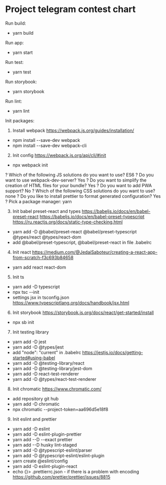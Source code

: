 # Project telegram contest chart

Run build: 
  - yarn build

Run app: 
  - yarn start

Run test:
  - yarn test

Run storybook: 
  - yarn storybook

Run lint: 
  - yarn lint

Init packages:

1. Install webpack https://webpack.js.org/guides/installation/

- npm install --save-dev webpack
- npm install --save-dev webpack-cli

2. Init config https://webpack.js.org/api/cli/#init

- npx webpack init

? Which of the following JS solutions do you want to use? ES6
? Do you want to use webpack-dev-server? Yes
? Do you want to simplify the creation of HTML files for your bundle? Yes
? Do you want to add PWA support? No
? Which of the following CSS solutions do you want to use? none
? Do you like to install prettier to format generated configuration? Yes
? Pick a package manager: yarn

3. Init babel preset-react and types
https://babeljs.io/docs/en/babel-preset-react
https://babeljs.io/docs/en/babel-preset-typescript
https://ru.reactjs.org/docs/static-type-checking.html

- yarn add -D @babel/preset-react @babel/preset-typescript @types/react @types/react-dom
- add @babel/preset-typescript, @babel/preset-react in file .babelrc 

4. Init react https://medium.com/@JedaiSaboteur/creating-a-react-app-from-scratch-f3c693b84658

- yarn add react react-dom

5. Init ts
- yarn add -D typescript 
- npx tsc --init 
- settings jsx in tsconfig.json https://www.typescriptlang.org/docs/handbook/jsx.html

6. Init storybook https://storybook.js.org/docs/react/get-started/install

- npx sb init

7. Init testing library

- yarn add -D jest
- yarn add -D @types/jest
- add "node": "current" in  .babelrc  https://jestjs.io/docs/getting-started#using-babel
- yarn add -D @testing-library/react
- yarn add -D @testing-library/jest-dom
- yarn add -D react-test-renderer
- yarn add -D @types/react-test-renderer

8. Init chromatic https://www.chromatic.com/

- add repository git hub
- yarn add -D chromatic 
- npx chromatic --project-token=aa696d5e18f8

9. Init eslint and prettier

- yarn add -D eslint
- yarn add -D eslint-plugin-prettier
- yarn add --D --exact prettier
- yarn add --D husky lint-staged
- yarn add -D @typescript-eslint/parser
- yarn add -D @typescript-eslint/eslint-plugin
- yarn create @eslint/config
- yarn add -D eslint-plugin-react
- echo {}> .prettierrc.json - if there is a problem with encoding https://github.com/prettier/prettier/issues/8815